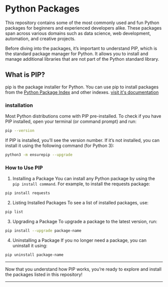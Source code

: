 # Python Packages
This repository contains some of the most commonly used and fun Python packages for beginners and experienced developers alike. These packages span across various domains such as data science, web development, automation, and creative projects.

Before diving into the packages, it’s important to understand PIP, which is the standard package manager for Python. It allows you to install and manage additional libraries that are not part of the Python standard library.

## What is PIP?
pip is the package installer for Python. You can use pip to install packages from the [Python Package Index](https://pypi.org/) and other indexes.
[visit it's documentation](https://pip.pypa.io/en/stable/installation/)

### installation
Most Python distributions come with PIP pre-installed. To check if you have PIP installed, open your terminal (or command prompt) and run:

```bash
pip --version
```
If PIP is installed, you’ll see the version number. If it’s not installed, you can install it using the following command (for Python 3):

```bash
python3 -m ensurepip --upgrade
```
### How to Use PIP
1. Installing a Package
You can install any Python package by using the `pip install command`. For example, to install the requests package:
```bash
pip install requests
```
2. Listing Installed Packages
To see a list of installed packages, use:
```bash
pip list
```
3. Upgrading a Package
To upgrade a package to the latest version, run:
```bash
pip install --upgrade package-name
```
4. Uninstalling a Package
If you no longer need a package, you can uninstall it using:
```bash
pip uninstall package-name
```
---
Now that you understand how PIP works, you’re ready to explore and install the packages listed in this repository!

---